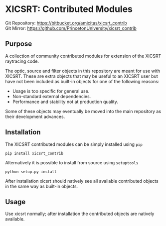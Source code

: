 XICSRT: Contributed Modules
===========================
 
Git Repository: https://bitbucket.org/amicitas/xicsrt_contrib  
Git Mirror: https://github.com/PrincetonUniversity/xicsrt_contrib


Purpose
-------
A collection of community contributed modules for extension of the XICSRT 
raytracing code.

The optic, source and filter objects in this repository are meant for use with
XICSRT. These are extra objects that may be useful to an XICSRT user but have 
not been included as built-in objects for one of the following reasons:

- Usage is too specific for general use.
- Non-standard external dependencies.
- Performance and stability not at production quality.

Some of these objects may eventually be moved into the main repository as their
development advances.


Installation
------------
The XICSRT contributed modules can be simply installed using `pip`

    pip install xicsrt_contrib

Alternatively it is possible to install from source using `setuptools`

    python setup.py install

After installation xicsrt should natively see all available contributed objects
in the same way as built-in objects.


Usage
-----
Use xicsrt normally; after installation the contributed objects are natively 
available.

